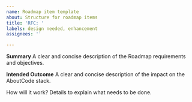 ```yaml
---
name: Roadmap item template
about: Structure for roadmap items
title: 'RFC: '
labels: design needed, enhancement
assignees: ''

---
```


**Summary**
A clear and concise description of the Roadmap requirements and objectives. 

**Intended Outcome**
A clear and concise description of the impact on the AboutCode stack.

How will it work?
Details to explain what needs to be done.
